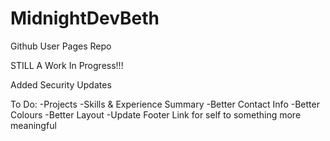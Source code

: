 # MidnightDevBeth
Github User Pages Repo

STILL A Work In Progress!!!

Added Security Updates

To Do:
-Projects
-Skills & Experience Summary
-Better Contact Info
-Better Colours
-Better Layout
-Update Footer Link for self to something more meaningful
